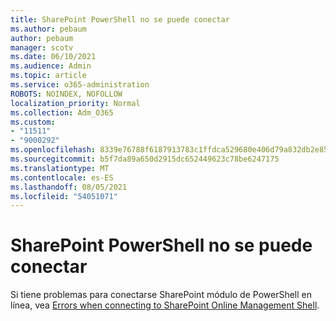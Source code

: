 ```yaml
---
title: SharePoint PowerShell no se puede conectar
ms.author: pebaum
author: pebaum
manager: scotv
ms.date: 06/10/2021
ms.audience: Admin
ms.topic: article
ms.service: o365-administration
ROBOTS: NOINDEX, NOFOLLOW
localization_priority: Normal
ms.collection: Adm_O365
ms.custom:
- "11511"
- "9000292"
ms.openlocfilehash: 8339e76788f6187913783c1ffdca529680e406d79a832db2e85daf73461f56df
ms.sourcegitcommit: b5f7da89a650d2915dc652449623c78be6247175
ms.translationtype: MT
ms.contentlocale: es-ES
ms.lasthandoff: 08/05/2021
ms.locfileid: "54051071"
---
```

# <a name="sharepoint-powershell-unable-to-connect"></a>SharePoint PowerShell no se puede conectar

Si tiene problemas para conectarse SharePoint módulo de PowerShell en línea, vea [Errors when connecting to SharePoint Online Management Shell](/sharepoint/troubleshoot/administration/errors-connecting-to-management-shell).